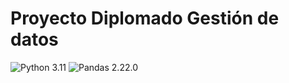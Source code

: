 # Proyecto Diplomado Gestión de datos

![Python 3.11](https://img.shields.io/badge/Python-3.11-blue)
![Pandas 2.22.0](https://img.shields.io/badge/Pandas-2.22.0-yellow)

